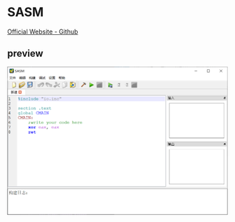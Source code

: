 # SASM

[Official Website - Github](https://dman95.github.io/SASM/english.html)

## preview

![preview](../images/SASM.png)

